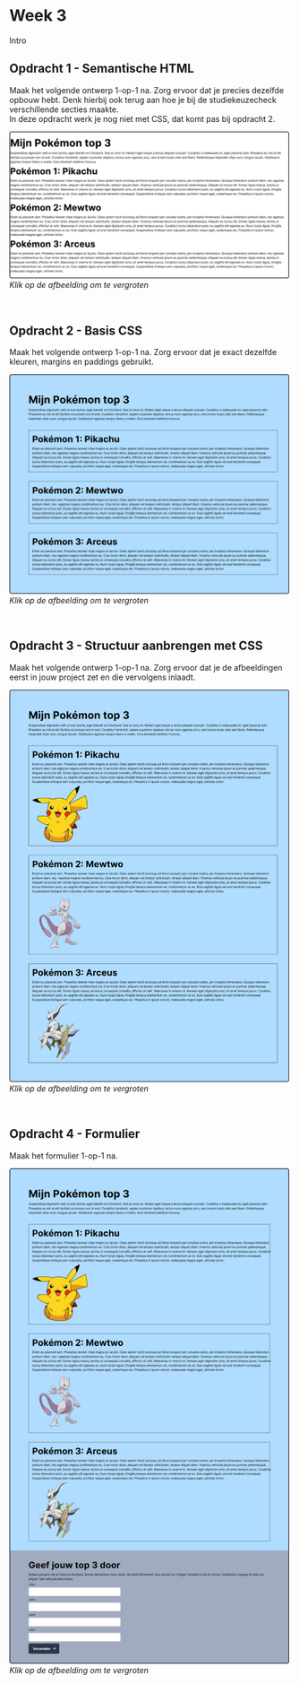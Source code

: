 # Week 3

Intro

## Opdracht 1 - Semantische HTML
Maak het volgende ontwerp 1-op-1 na. Zorg ervoor dat je precies dezelfde opbouw hebt. Denk hierbij ook terug aan hoe je bij de studiekeuzecheck verschillende secties maakte.
<br>
In deze opdracht werk je nog niet met CSS, dat komt pas bij opdracht 2.


[<img src="images/Opdracht1.png" alt="Opdracht 1" title="Opdracht 1" width="500">](images/Opdracht1.png "Opdracht 1")
<br>*Klik op de afbeelding om te vergroten*

<br>

## Opdracht 2 - Basis CSS
Maak het volgende ontwerp 1-op-1 na. Zorg ervoor dat je exact dezelfde kleuren, margins en paddings gebruikt.

[<img src="images/Opdracht2.png" alt="Opdracht 2" title="Opdracht 2" width="500">](images/Opdracht2.png "Opdracht 2")
<br>*Klik op de afbeelding om te vergroten*

<br>

## Opdracht 3 - Structuur aanbrengen met CSS
Maak het volgende ontwerp 1-op-1 na. Zorg ervoor dat je de afbeeldingen eerst in jouw project zet en die vervolgens inlaadt.

[<img src="images/Opdracht3.png" alt="Opdracht 3" title="Opdracht 3" width="500">](images/Opdracht3.png "Opdracht 3")
<br>*Klik op de afbeelding om te vergroten*

<br>

## Opdracht 4 - Formulier
Maak het formulier 1-op-1 na. 

[<img src="images/Opdracht4.png" alt="Opdracht 4" title="Opdracht 4" width="500">](images/Opdracht4.png "Opdracht 4")
<br>*Klik op de afbeelding om te vergroten*